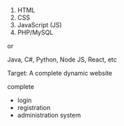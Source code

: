 1. HTML
2. CSS
3. JavaScript (JS)
4. PHP/MySQL

or 

Java, C#, Python, Node JS, React, etc


Target: A complete dynamic website

complete
- login 
- registration
- administration system 


